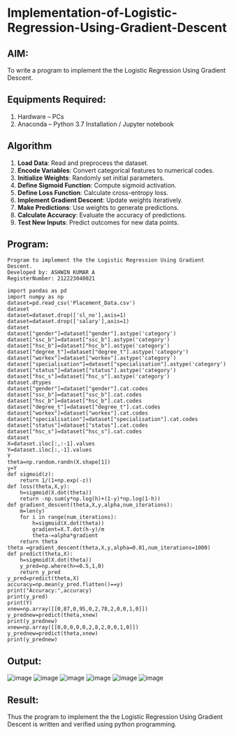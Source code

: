 # Implementation-of-Logistic-Regression-Using-Gradient-Descent

## AIM:
To write a program to implement the the Logistic Regression Using Gradient Descent.

## Equipments Required:
1. Hardware – PCs
2. Anaconda – Python 3.7 Installation / Jupyter notebook

## Algorithm

1. **Load Data**: Read and preprocess the dataset.
2. **Encode Variables**: Convert categorical features to numerical codes.
3. **Initialize Weights**: Randomly set initial parameters.
4. **Define Sigmoid Function**: Compute sigmoid activation.
5. **Define Loss Function**: Calculate cross-entropy loss.
6. **Implement Gradient Descent**: Update weights iteratively.
7. **Make Predictions**: Use weights to generate predictions.
8. **Calculate Accuracy**: Evaluate the accuracy of predictions.
9. **Test New Inputs**: Predict outcomes for new data points.

## Program:
```
Program to implement the the Logistic Regression Using Gradient Descent.
Developed by: ASHWIN KUMAR A
RegisterNumber: 212223040021 
```
```
import pandas as pd
import numpy as np
dataset=pd.read_csv('Placement_Data.csv')
dataset
dataset=dataset.drop(['sl_no'],axis=1)
dataset=dataset.drop(['salary'],axis=1)
dataset
dataset["gender"]=dataset["gender"].astype('category')
dataset["ssc_b"]=dataset["ssc_b"].astype('category')
dataset["hsc_b"]=dataset["hsc_b"].astype('category')
dataset["degree_t"]=dataset["degree_t"].astype('category')
dataset["workex"]=dataset["workex"].astype('category')
dataset["specialisation"]=dataset["specialisation"].astype('category')
dataset["status"]=dataset["status"].astype('category')
dataset["hsc_s"]=dataset["hsc_s"].astype('category')
dataset.dtypes
dataset["gender"]=dataset["gender"].cat.codes
dataset["ssc_b"]=dataset["ssc_b"].cat.codes
dataset["hsc_b"]=dataset["hsc_b"].cat.codes
dataset["degree_t"]=dataset["degree_t"].cat.codes
dataset["workex"]=dataset["workex"].cat.codes
dataset["specialisation"]=dataset["specialisation"].cat.codes
dataset["status"]=dataset["status"].cat.codes
dataset["hsc_s"]=dataset["hsc_s"].cat.codes
dataset
X=dataset.iloc[:,:-1].values
Y=dataset.iloc[:,-1].values
Y
theta=np.random.randn(X.shape[1])
y=Y
def sigmoid(z):
    return 1/(1+np.exp(-z))
def loss(theta,X,y):
    h=sigmoid(X.dot(theta))
    return -np.sum(y*np.log(h)+(1-y)*np.log(1-h))
def gradient_descent(theta,X,y,alpha,num_iterations):
    m=len(y)
    for i in range(num_iterations):
        h=sigmoid(X.dot(theta))
        gradient=X.T.dot(h-y)/m
        theta-=alpha*gradient
    return theta
theta =gradient_descent(theta,X,y,alpha=0.01,num_iterations=1000)
def predict(theta,X):
    h=sigmoid(X.dot(theta))
    y_pred=np.where(h>=0.5,1,0)
    return y_pred
y_pred=predict(theta,X)
accuracy=np.mean(y_pred.flatten()==y)
print("Accuracy:",accuracy)
print(y_pred)
print(Y)
xnew=np.array([[0,87,0,95,0,2,78,2,0,0,1,0]])
y_prednew=predict(theta,xnew)
print(y_prednew)
xnew=np.array([[0,0,0,0,0,2,8,2,0,0,1,0]])
y_prednew=predict(theta,xnew)
print(y_prednew)
```

## Output:

![image](https://github.com/user-attachments/assets/b62f94d1-8be5-4535-80bb-9522c8896ca4)
![image](https://github.com/user-attachments/assets/8f0acdd1-8a5f-41ee-816f-98718d3f89cc)
![image](https://github.com/user-attachments/assets/c095a504-1380-494d-9da8-38d05c64a6ba)
![image](https://github.com/user-attachments/assets/11836b3c-237e-4b49-a386-5d028ab69641)
![image](https://github.com/user-attachments/assets/ad604f90-6db9-4bc8-a0e1-bae5076b2458)
![image](https://github.com/user-attachments/assets/707a6d5d-b77e-49d0-b353-792147673ffc)

## Result:
Thus the program to implement the the Logistic Regression Using Gradient Descent is written and verified using python programming.

